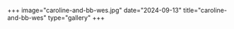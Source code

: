 +++
image="caroline-and-bb-wes.jpg"
date="2024-09-13"
title="caroline-and-bb-wes"
type="gallery"
+++
